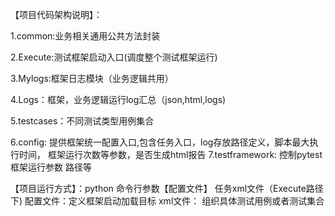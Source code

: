 【项目代码架构说明】：

  1.common:业务相关通用公共方法封装

  2.Execute:测试框架启动入口(调度整个测试框架运行)

  3.Mylogs:框架日志模块（业务逻辑共用）

  4.Logs：框架，业务逻辑运行log汇总（json,html,logs)

  5.testcases：不同测试类型用例集合
  
  6.config: 提供框架统一配置入口,包含任务入口，log存放路径定义，脚本最大执行时间，
            框架运行次数等参数，是否生成html报告
  7.testframework: 控制pytest框架运行参数 路径等





【项目运行方式】：python 命令行参数【配置文件】 任务xml文件（Execute路径下)
                  配置文件：定义框架启动加载目标
                  xml文件： 组织具体测试用例或者测试集合